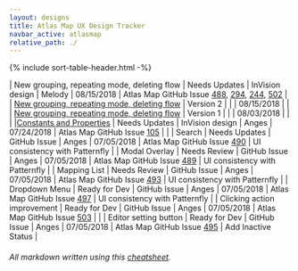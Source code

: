 ```yaml
---
layout: designs
title: Atlas Map UX Design Tracker
navbar_active: atlasmap
relative_path: ./
---
```


{% include sort-table-header.html -%}


| New grouping, repeating mode, deleting flow | Needs Updates | InVision design | Melody | 08/15/2018  | Atlas Map GitHub Issue [488](https://github.com/atlasmap/atlasmap/issues/488), [294](https://github.com/atlasmap/atlasmap/issues/294), [244](https://github.com/atlasmap/atlasmap/issues/244), [502](https://github.com/atlasmap/atlasmap/issues/502) |
| <a href="https://redhat.invisionapp.com/share/7RNJ944PFH9">New grouping, repeating mode, deleting flow</a> | Version 2 | | | 08/15/2018 |  |
| <a href="https://redhat.invisionapp.com/share/45NC8K8E69K">New grouping, repeating mode, deleting flow</a> | Version 1 | | | 08/03/2018 |  | |
|<a href="https://redhat.invisionapp.com/share/KHN4L5JNE5R">Constants and Properties</a> | Needs Updates | InVision design | Anges | 07/24/2018  | Atlas Map GitHub Issue [105](https://github.com/atlasmap/atlasmap/issues/105) | |
| Search | Needs Updates | GitHub Issue | Anges | 07/05/2018  | Atlas Map GitHub Issue [490](https://github.com/atlasmap/atlasmap/issues/490) | UI consistency with Patternfly |
| Modal Overlay | Needs Review | GitHub Issue | Anges | 07/05/2018  | Atlas Map GitHub Issue [489](https://github.com/atlasmap/atlasmap/issues/489) | UI consistency with Patternfly |
| Mapping List | Needs Review | GitHub Issue | Anges | 07/05/2018  | Atlas Map GitHub Issue [493](https://github.com/atlasmap/atlasmap/issues/493) | UI consistency with Patternfly |
| Dropdown Menu | Ready for Dev | GitHub Issue | Anges | 07/05/2018  | Atlas Map GitHub Issue [497](https://github.com/atlasmap/atlasmap/issues/497) | UI consistency with Patternfly |
| Clicking action improvement | Ready for Dev | GitHub Issue | Anges | 07/05/2018  | Atlas Map GitHub Issue [503](https://github.com/atlasmap/atlasmap/issues/503) | | 
| Editor setting button | Ready for Dev | GitHub Issue | Anges | 07/05/2018  | Atlas Map GitHub Issue [495](https://github.com/atlasmap/atlasmap/issues/495) | Add Inactive Status | 


###### All markdown written using this [cheatsheet](https://github.com/adam-p/markdown-here/wiki/Markdown-Cheatsheet).
